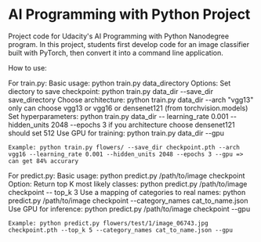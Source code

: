 # AI Programming with Python Project

Project code for Udacity's AI Programming with Python Nanodegree program. In this project, students first develop code for an image classifier built with PyTorch, then convert it into a command line application.

How to use:

For train.py:
    Basic usage: python train.py data_directory
    Options:
    Set diectory to save checkpoint: python train.py data_dir --save_dir save_directory
    Choose architecture: python train.py data_dir --arch "vgg13"
                         only can choose vgg13 or vgg16 or densenet121 (from torchvision.models)
    Set hyperparameters: python train.py data_dir -- learning_rate 0.001 --hidden_units 2048 --epochs 3
                         if you architecture choose densenet121 should set 512
    Use GPU for training: python train.py data_dir --gpu

    Example: python train.py flowers/ --save_dir checkpoint.pth --arch vgg16 --learning_rate 0.001 --hidden_units 2048 --epochs 3 --gpu => can get 84% accurary



For predict.py:
    Basic usage: python predict.py /path/to/image checkpoint
    Option:
    Return top K most likely classes: python predict.py /path/to/image checkpoint -- top_k 3
    Use a mapping of categories to real names: python predict.py /path/to/image checkpoint --category_names cat_to_name.json
    Use GPU for inference: python predict.py /path/to/image checkpoint --gpu

    Example: python predict.py flowers/test/1/image_06743.jpg checkpoint.pth --top_k 5 --category_names cat_to_name.json --gpu

